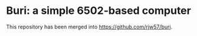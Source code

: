 # Buri: a simple 6502-based computer

This repository has been merged into https://github.com/rjw57/buri.
